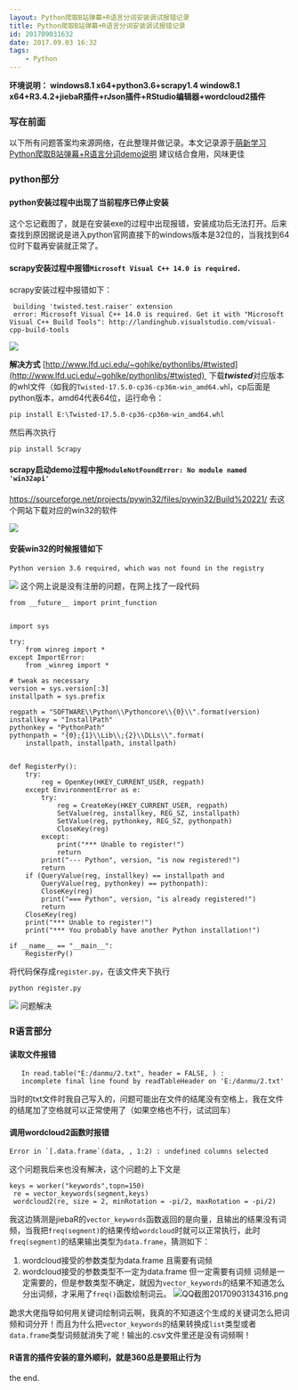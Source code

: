 ```yaml
---
layout: Python爬取B站弹幕+R语言分词安装调试报错记录
title: Python爬取B站弹幕+R语言分词安装调试报错记录
id: 201709031632
date: 2017.09.03 16:32
tags:
    - Python
---
```


**环境说明：
windows8.1 x64+python3.6+scrapy1.4
window8.1 x64+R3.4.2+jiebaR插件+rJson插件+RStudio编辑器+wordcloud2插件**

### 写在前面

以下所有问题答案均来源网络，在此整理并做记录。本文记录源于[萌新学习Python爬取B站弹幕+R语言分词demo说明](/2017/09/03/201709031514/)
建议结合食用，风味更佳

### python部分
#### python安装过程中出现了当前程序已停止安装
这个忘记截图了，就是在安装exe的过程中出现报错，安装成功后无法打开。后来查找到原因据说是进入python官网直接下的windows版本是32位的，当我找到64位时下载再安装就正常了。

#### scrapy安装过程中报错`Microsoft Visual C++ 14.0 is required.`
scrapy安装过程中报错如下：
```
 building 'twisted.test.raiser' extension
 error: Microsoft Visual C++ 14.0 is required. Get it with "Microsoft Visual C++ Build Tools": http://landinghub.visualstudio.com/visual-cpp-build-tools
```
![](http://upload-images.jianshu.io/upload_images/1094385-167a042f16403743.png?imageMogr2/auto-orient/strip%7CimageView2/2/w/1240)

**解决方式**
[http://www.lfd.uci.edu/~gohlke/pythonlibs/#twisted](http://www.lfd.uci.edu/~gohlke/pythonlibs/#twisted) 
下载***twisted***对应版本的whl文件（如我的`Twisted‑17.5.0‑cp36‑cp36m‑win_amd64.wh`l，cp后面是python版本，amd64代表64位，运行命令：
```
pip install E:\Twisted-17.5.0-cp36-cp36m-win_amd64.whl
```
然后再次执行 
```
pip install Scrapy
```
#### scrapy启动demo过程中报`ModuleNotFoundError: No module named 'win32api'`
https://sourceforge.net/projects/pywin32/files/pywin32/Build%20221/
去这个网站下载对应的win32的软件

![](http://upload-images.jianshu.io/upload_images/1094385-e4dd1fbbe58ecbf5.png?imageMogr2/auto-orient/strip%7CimageView2/2/w/1240)

#### 安装win32的时候报错如下

```
Python version 3.6 required, which was not found in the registry
```
![](http://upload-images.jianshu.io/upload_images/1094385-8b4a64231b55d8a9.png?imageMogr2/auto-orient/strip%7CimageView2/2/w/1240)
这个网上说是没有注册的问题，在网上找了一段代码
```
from __future__ import print_function
 
 
import sys
 
try:
    from winreg import *
except ImportError:
    from _winreg import *
 
# tweak as necessary
version = sys.version[:3]
installpath = sys.prefix
 
regpath = "SOFTWARE\\Python\\Pythoncore\\{0}\\".format(version)
installkey = "InstallPath"
pythonkey = "PythonPath"
pythonpath = "{0};{1}\\Lib\\;{2}\\DLLs\\".format(
    installpath, installpath, installpath)
 
 
def RegisterPy():
    try:
        reg = OpenKey(HKEY_CURRENT_USER, regpath)
    except EnvironmentError as e:
        try:
            reg = CreateKey(HKEY_CURRENT_USER, regpath)
            SetValue(reg, installkey, REG_SZ, installpath)
            SetValue(reg, pythonkey, REG_SZ, pythonpath)
            CloseKey(reg)
        except:
            print("*** Unable to register!")
            return
        print("--- Python", version, "is now registered!")
        return
    if (QueryValue(reg, installkey) == installpath and
        QueryValue(reg, pythonkey) == pythonpath):
        CloseKey(reg)
        print("=== Python", version, "is already registered!")
        return
    CloseKey(reg)
    print("*** Unable to register!")
    print("*** You probably have another Python installation!")
 
if __name__ == "__main__":
    RegisterPy()
```
将代码保存成`register.py`，在该文件夹下执行
 ```
python register.py
```
![](http://upload-images.jianshu.io/upload_images/1094385-86762400ebebee39.png?imageMogr2/auto-orient/strip%7CimageView2/2/w/1240)
问题解决

### R语言部分

#### 读取文件报错
```In addition: Warning message:
   In read.table("E:/danmu/2.txt", header = FALSE, ) :
   incomplete final line found by readTableHeader on 'E:/danmu/2.txt'
```
当时的txt文件时我自己写入的，问题可能出在文件的结尾没有空格上，我在文件的结尾加了空格就可以正常使用了（如果空格也不行，试试回车）

#### 调用wordcloud2函数时报错
```
Error in `[.data.frame`(data, , 1:2) : undefined columns selected
```
这个问题我后来也没有解决，这个问题的上下文是
```
keys = worker("keywords",topn=150)
 re = vector_keywords(segment,keys)
 wordcloud2(re, size = 2, minRotation = -pi/2, maxRotation = -pi/2)
```
我这边猜测是jiebaR的`vector_keywords`函数返回的是向量，且输出的结果没有词频，当我把`freq(segment)`的结果传给`wordcloud`时就可以正常执行，此时`freq(segment)`的结果输出类型为`data.frame`，猜测如下：
1. wordcloud接受的参数类型为data.frame 且需要有词频
2. wordcloud接受的参数类型不一定为data.frame 但一定需要有词频
词频是一定需要的，但是参数类型不确定，就因为`vector_keywords`的结果不知道怎么分出词频，才采用了`freq()`函数绘制词云。
![QQ截图20170903134316.png](http://upload-images.jianshu.io/upload_images/1094385-2097f82d76c53959.png?imageMogr2/auto-orient/strip%7CimageView2/2/w/1240)

跪求大佬指导如何用关键词绘制词云啊，我真的不知道这个生成的关键词怎么把词频和词分开！而且为什么把`vector_keywords`的结果转换成`list`类型或者`data.frame`类型词频就消失了呢！输出的.csv文件里还是没有词频啊！


#### R语言的插件安装的意外顺利，就是360总是要阻止行为

the end.
